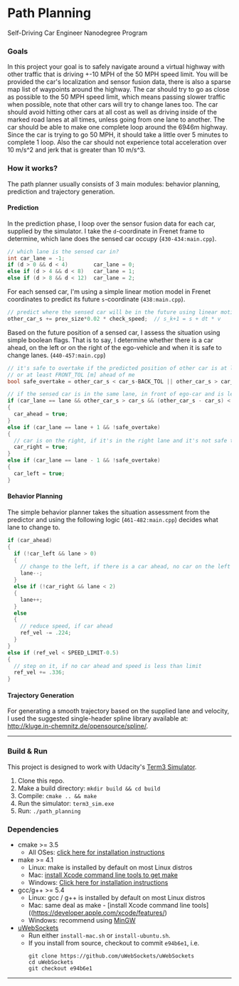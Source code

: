 # Path Planning
Self-Driving Car Engineer Nanodegree Program


### Goals
In this project your goal is to safely navigate around a virtual highway with other traffic that is driving +-10 MPH of the 50 MPH speed limit. You will be provided the car's localization and sensor fusion data, there is also a sparse map list of waypoints around the highway. The car should try to go as close as possible to the 50 MPH speed limit, which means passing slower traffic when possible, note that other cars will try to change lanes too. The car should avoid hitting other cars at all cost as well as driving inside of the marked road lanes at all times, unless going from one lane to another. The car should be able to make one complete loop around the 6946m highway. Since the car is trying to go 50 MPH, it should take a little over 5 minutes to complete 1 loop. Also the car should not experience total acceleration over 10 m/s^2 and jerk that is greater than 10 m/s^3.



### How it works?
The path planner usually consists of 3 main modules: behavior planning, prediction and trajectory generation.


#### Prediction
In the prediction phase, I loop over the sensor fusion data for each car, supplied by the simulator.
I take the `d`-coordinate in Frenet frame to determine, which lane does the sensed car occupy (`430-434:main.cpp`).

```cpp
// which lane is the sensed car in?
int car_lane = -1;
if (d > 0 && d < 4)        car_lane = 0;
else if (d > 4 && d < 8)   car_lane = 1;
else if (d > 8 && d < 12)  car_lane = 2;
```

For each sensed car, I'm using a simple linear motion model in Frenet coordinates to predict its future `s`-coordinate (`438:main.cpp`).

```cpp
// predict where the sensed car will be in the future using linear motion model in Frenet frame
other_car_s += prev_size*0.02 * check_speed;  // s_k+1 = s + dt * v
```

Based on the future position of a sensed car, I assess the situation using simple boolean flags.
That is to say, I determine whether there is a car ahead, on the left or on the right of the ego-vehicle and when it is safe to change lanes. (`440-457:main.cpp`)

```cpp
// it's safe to overtake if the predicted position of other car is at least BACK_TOL [m] behind me
// or at least FRONT_TOL [m] ahead of me
bool safe_overtake = other_car_s < car_s-BACK_TOL || other_car_s > car_s+FRONT_TOL;

// if the sensed car is in the same lane, in front of ego-car and is less than SAFETY_GAP [m] away
if (car_lane == lane && other_car_s > car_s && (other_car_s - car_s) < SAFETY_GAP)
{
  car_ahead = true;
}
else if (car_lane == lane + 1 && !safe_overtake)
{
  // car is on the right, if it's in the right lane and it's not safe to overtake
  car_right = true;
}
else if (car_lane == lane - 1 && !safe_overtake)
{
  car_left = true;
}
```


#### Behavior Planning

The simple behavior planner takes the situation assessment from the predictor and using the following logic (`461-482:main.cpp`) decides what lane to change to.

```cpp
if (car_ahead)
{
  if (!car_left && lane > 0)
  {
    // change to the left, if there is a car ahead, no car on the left and ego-car is in center or right lane
    lane--;
  }
  else if (!car_right && lane < 2)
  {
    lane++;
  }
  else
  {
    // reduce speed, if car ahead
    ref_vel -= .224;
  }
}
else if (ref_vel < SPEED_LIMIT-0.5)
{
  // step on it, if no car ahead and speed is less than limit
  ref_vel += .336;
}
```


#### Trajectory Generation

For generating a smooth trajectory based on the supplied lane and velocity, I used the suggested single-header spline library available at: http://kluge.in-chemnitz.de/opensource/spline/.




---
### Build & Run
This project is designed to work with Udacity's [Term3 Simulator](https://github.com/udacity/self-driving-car-sim/releases/tag/T3_v1.2).

1. Clone this repo.
2. Make a build directory: `mkdir build && cd build`
3. Compile: `cmake .. && make`
4. Run the simulator: `term3_sim.exe`
5. Run: `./path_planning`

### Dependencies

* cmake >= 3.5
  * All OSes: [click here for installation instructions](https://cmake.org/install/)
* make >= 4.1
  * Linux: make is installed by default on most Linux distros
  * Mac: [install Xcode command line tools to get make](https://developer.apple.com/xcode/features/)
  * Windows: [Click here for installation instructions](http://gnuwin32.sourceforge.net/packages/make.htm)
* gcc/g++ >= 5.4
  * Linux: gcc / g++ is installed by default on most Linux distros
  * Mac: same deal as make - [install Xcode command line tools]((https://developer.apple.com/xcode/features/)
  * Windows: recommend using [MinGW](http://www.mingw.org/)
* [uWebSockets](https://github.com/uWebSockets/uWebSockets)
  * Run either `install-mac.sh` or `install-ubuntu.sh`.
  * If you install from source, checkout to commit `e94b6e1`, i.e.
    ```
    git clone https://github.com/uWebSockets/uWebSockets
    cd uWebSockets
    git checkout e94b6e1
    ```
---
